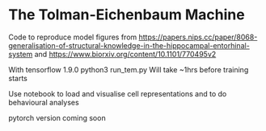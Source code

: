 # The Tolman-Eichenbaum Machine

Code to reproduce model figures from https://papers.nips.cc/paper/8068-generalisation-of-structural-knowledge-in-the-hippocampal-entorhinal-system and https://www.biorxiv.org/content/10.1101/770495v2

With tensorflow 1.9.0
python3 run_tem.py
Will take ~1hrs before training starts 

Use notebook to load and visualise cell representations and to do behavioural analyses

pytorch version coming soon

